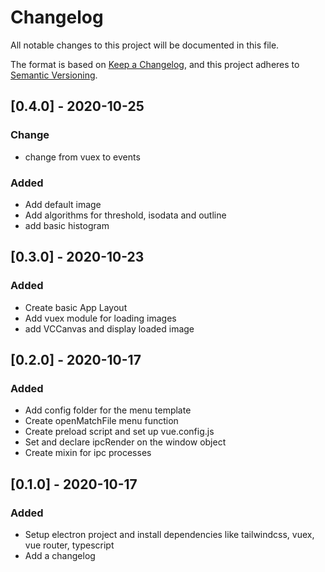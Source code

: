 # Changelog
All notable changes to this project will be documented in this file.

The format is based on [Keep a Changelog](https://keepachangelog.com/en/1.0.0/),
and this project adheres to [Semantic Versioning](https://semver.org/spec/v2.0.0.html).


## [0.4.0] - 2020-10-25 
### Change 
 - change from vuex to events
 
### Added
 - Add default image
 - Add algorithms for threshold, isodata and outline
 - add basic histogram
 
## [0.3.0] - 2020-10-23 
### Added
 - Create basic App Layout
 - Add vuex module for loading images 
 - add VCCanvas and display loaded image

## [0.2.0] - 2020-10-17
### Added
 - Add config folder for the menu template
 - Create openMatchFile menu function
 - Create preload script and set up vue.config.js
 - Set and declare ipcRender on the window object
 - Create mixin for ipc processes  
 
## [0.1.0] - 2020-10-17
### Added
 - Setup electron project and install dependencies like tailwindcss, vuex, vue router, typescript
 - Add a changelog 
 